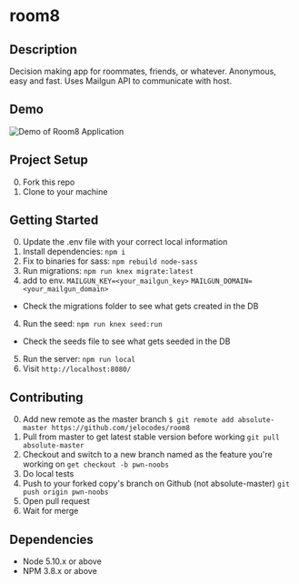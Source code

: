 # room8

## Description

Decision making app for roommates, friends, or whatever. Anonymous, easy and fast. Uses Mailgun API to communicate with host.

## Demo

![Demo of Room8 Application](./room8demo.gif)

## Project Setup

0. Fork this repo
1. Clone to your machine

## Getting Started

0. Update the .env file with your correct local information
1. Install dependencies: `npm i`
2. Fix to binaries for sass: `npm rebuild node-sass`
3. Run migrations: `npm run knex migrate:latest`
4. add to env. `MAILGUN_KEY=<your_mailgun_key>`
              `MAILGUN_DOMAIN=<your_mailgun_domain>`
  - Check the migrations folder to see what gets created in the DB
4. Run the seed: `npm run knex seed:run`
  - Check the seeds file to see what gets seeded in the DB
5. Run the server: `npm run local`
6. Visit `http://localhost:8080/`

## Contributing

0. Add new remote as the master branch ```$ git remote add absolute-master https://github.com/jelocodes/room8```
1. Pull from master to get latest stable version before working ```git pull absolute-master```
1. Checkout and switch to a new branch named as the feature you're working on ```get checkout -b pwn-noobs```
2. Do local tests
4. Push to your forked copy's branch on Github (not absolute-master) ```git push origin pwn-noobs```
5. Open pull request 
6. Wait for merge

## Dependencies

- Node 5.10.x or above
- NPM 3.8.x or above